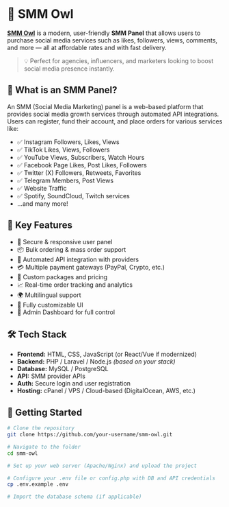 # 🦉 SMM Owl

**[SMM Owl](https://smmowl.com)** is a modern, user-friendly **SMM Panel** that allows users to purchase social media services such as likes, followers, views, comments, and more — all at affordable rates and with fast delivery.

> 💡 Perfect for agencies, influencers, and marketers looking to boost social media presence instantly.

## 💼 What is an SMM Panel?

An SMM (Social Media Marketing) panel is a web-based platform that provides social media growth services through automated API integrations. Users can register, fund their account, and place orders for various services like:

- ✅ Instagram Followers, Likes, Views  
- ✅ TikTok Likes, Views, Followers  
- ✅ YouTube Views, Subscribers, Watch Hours  
- ✅ Facebook Page Likes, Post Likes, Followers  
- ✅ Twitter (X) Followers, Retweets, Favorites  
- ✅ Telegram Members, Post Views  
- ✅ Website Traffic  
- ✅ Spotify, SoundCloud, Twitch services  
- ...and many more!

## 🌟 Key Features

- 🔐 Secure & responsive user panel  
- 📦 Bulk ordering & mass order support  
- 🧾 Automated API integration with providers  
- 💳 Multiple payment gateways (PayPal, Crypto, etc.)  
- 🛒 Custom packages and pricing  
- 📈 Real-time order tracking and analytics  
- 🌍 Multilingual support  
- 🎨 Fully customizable UI  
- 🧩 Admin Dashboard for full control  

## 🛠️ Tech Stack

- **Frontend:** HTML, CSS, JavaScript (or React/Vue if modernized)  
- **Backend:** PHP / Laravel / Node.js *(based on your stack)*  
- **Database:** MySQL / PostgreSQL  
- **API:** SMM provider APIs  
- **Auth:** Secure login and user registration  
- **Hosting:** cPanel / VPS / Cloud-based (DigitalOcean, AWS, etc.)

## 🚀 Getting Started

```bash
# Clone the repository
git clone https://github.com/your-username/smm-owl.git

# Navigate to the folder
cd smm-owl

# Set up your web server (Apache/Nginx) and upload the project

# Configure your .env file or config.php with DB and API credentials
cp .env.example .env

# Import the database schema (if applicable)
